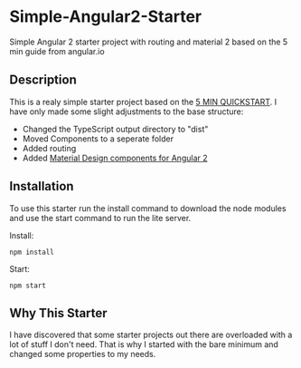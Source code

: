 # Simple-Angular2-Starter
Simple Angular 2 starter project with routing and material 2 based on the 5 min guide from angular.io

## Description
This is a realy simple starter project based on the [5 MIN QUICKSTART](https://angular.io/docs/ts/latest/quickstart.html).
I have only made some slight adjustments to the base structure:
* Changed the TypeScript output directory to "dist"
* Moved Components to a seperate folder
* Added routing
* Added [Material Design components for Angular 2](https://github.com/angular/material2)

## Installation
To use this starter run the install command to download the node modules and use the start command to run the lite server.

Install:
```
npm install
```
Start:
```
npm start
```

## Why This Starter
I have discovered that some starter projects out there are overloaded with a lot of stuff I don't need.
That is why I started with the bare minimum and changed some properties to my needs.
